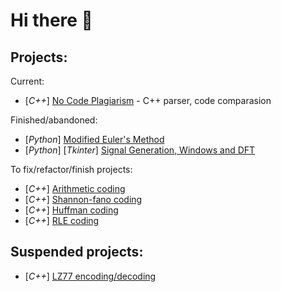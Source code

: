 # Hi there 👋
## Projects:
Current:
* [*C++*] [No Code Plagiarism](https://github.com/pk3741/no-code-plagiarism) - C++ parser, code comparasion


Finished/abandoned:
* [*Python*] [Modified Euler's Method](https://github.com/pk3741/modified-euler-method)
* [*Python*] [*Tkinter*] [Signal Generation, Windows and DFT](https://github.com/pk3741/signal_generation_dft)


To fix/refactor/finish projects:
* [*C++*] [Arithmetic coding](https://github.com/pk3741/arithmetic_coding)
* [*C++*] [Shannon-fano coding](https://github.com/pk3741/shannon-fano_coding)
* [*C++*] [Huffman coding](https://github.com/pk3741/huffman_coding)
* [*C++*] [RLE coding](https://github.com/pk3741/rle)

## Suspended projects:
* [*C++*] [LZ77 encoding/decoding](https://github.com/pk3741/lz77)



